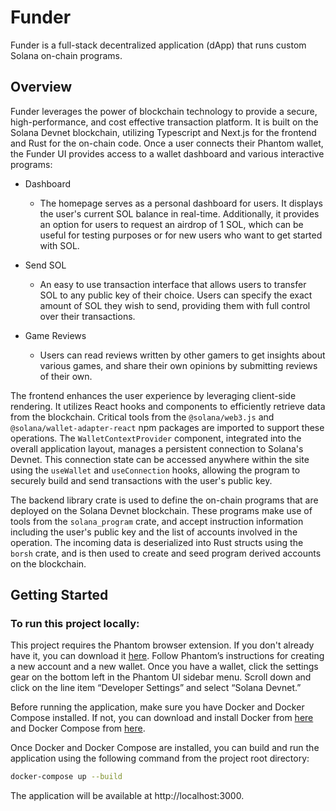 # Funder

Funder is a full-stack decentralized application (dApp) that runs custom Solana on-chain programs. 

## Overview

Funder leverages the power of blockchain technology to provide a secure, high-performance, and cost effective transaction platform. It is built on the Solana Devnet blockchain, utilizing Typescript and Next.js for the frontend and Rust for the on-chain code. Once a user connects their Phantom wallet, the Funder UI provides access to a wallet dashboard and various interactive programs:

* Dashboard
    * The homepage serves as a personal dashboard for users. It displays the user's current SOL balance in real-time. Additionally, it provides an option for users to request an airdrop of 1 SOL, which can be useful for testing purposes or for new users who want to get started with SOL.

* Send SOL
    * An easy to use transaction interface that allows users to transfer SOL to any public key of their choice. Users can specify the exact amount of SOL they wish to send, providing them with full control over their transactions.

* Game Reviews
    * Users can read reviews written by other gamers to get insights about various games, and share their own opinions by submitting reviews of their own.

The frontend enhances the user experience by leveraging client-side rendering. It utilizes React hooks and components to efficiently retrieve data from the blockchain. Critical tools from the `@solana/web3.js` and `@solana/wallet-adapter-react` npm packages are imported to support these operations. The `WalletContextProvider` component, integrated into the overall application layout, manages a persistent connection to Solana's Devnet. This connection state can be accessed anywhere within the site using the `useWallet` and `useConnection` hooks, allowing the program to securely build and send transactions with the user's public key.

The backend library crate is used to define the on-chain programs that are deployed on the Solana Devnet blockchain. These programs make use of tools from the `solana_program` crate, and accept instruction information including the user's public key and the list of accounts involved in the operation. The incoming data is deserialized into Rust structs using the `borsh` crate, and is then used to create and seed program derived accounts on the blockchain.

## Getting Started

### To run this project locally:

This project requires the Phantom browser extension. If you don't already have it, you can download it [here](https://phantom.app/download). Follow Phantom’s instructions for creating a new account and a new wallet. Once you have a wallet, click the settings gear on the bottom left in the Phantom UI sidebar menu. Scroll down and click on the line item “Developer Settings” and select “Solana Devnet.”

Before running the application, make sure you have Docker and Docker Compose installed. If not, you can download and install Docker from [here](https://docs.docker.com/get-docker/) and Docker Compose from [here](https://docs.docker.com/compose/install/).

Once Docker and Docker Compose are installed, you can build and run the application using the following command from the project root directory:

```zsh
docker-compose up --build
``` 

The application will be available at http://localhost:3000.

